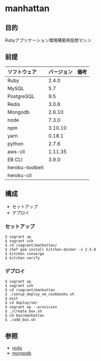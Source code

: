 # manhattan

## 目的
Rubyアプリケーション環境構築用仮想マシン

## 前提
| ソフトウェア     | バージョン    | 備考         |
|:---------------|:-------------|:------------|
| Ruby           | 2.4.0        |             |
| MySQL          | 5.7          |             |
| PostgreSQL     | 9.5          |             |
| Redis          | 3.0.6        |             |
| Mongodb        | 2.6.10       |             |
| node           | 7.3.0        |             |
| npm            | 3.10.10      |             |
| yarn           | 0.18.1       |             |
| python         | 2.7.6        |             |
| aws-cli        | 1.11.35      |             |
| EB CLI         | 3.9.0        |             |
| heroku-toolbelt|              |             |
| heroku-cli     |              |             |


## 構成
+ セットアップ
+ デプロイ

### セットアップ
```
$ vagrant up
$ vagrant ssh
$ cd /vagrant/manhattan/
$ chef gem install kitchen-docker -v 2.5.0
$ kitchen converge
$ kitchen verify
```

### デプロイ
```
$ vagrant up
$ vagrant ssh
$ cd /vagrant/manhattan
$ ./setup_deploy_vm_cookbooks.sh 
$ exit
$ cd deploy/vm/
$ vagrant up --provision
$ ./create_box.sh
$ cd box/manhattan
$ ./add_box.sh
```

## 参照
+ [redis](https://supermarket.chef.io/cookbooks/redis)
+ [mongodb](https://supermarket.chef.io/cookbooks/mongodb#readme)

